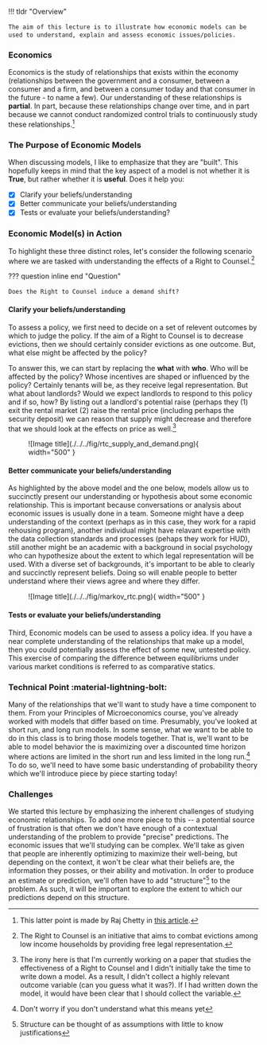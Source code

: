 !!! tldr "Overview"

    The aim of this lecture is to illustrate how economic models can be used to understand, explain and assess economic issues/policies.

### **Economics**

Economics is the study of relationships that exists within the economy (relationships between the government and a consumer, between a consumer and a firm, and between a consumer today and that consumer in the future - to name a few). Our understanding of these relationships is **partial**. In part, because these relationships change over time, and in part because we cannot conduct randomized control trials to continuously study these relationships.[^1]

### **The Purpose of Economic Models**
When discussing models, I like to emphasize that they are "built". This hopefully keeps in mind that the key aspect of a model is not whether it is **True**, but rather whether it is **useful**. Does it help you:

- [x] Clarify your beliefs/understanding
- [x] Better communicate your beliefs/understanding
- [x] Tests or evaluate your beliefs/understanding?

### **Economic Model(s) in Action**

To highlight these three distinct roles, let's consider the following scenario where we are tasked with understanding the effects of a Right to Counsel.[^2]

??? question inline end "Question"

    Does the Right to Counsel induce a demand shift?

#### Clarify your beliefs/understanding

To assess a policy, we first need to decide on a set of relevent outcomes by which to judge the policy. If the aim of a Right to Counsel is to decrease evictions, then we should certainly consider evictions as one outcome. But, what else might be affected by the policy? 

To answer this, we can start by replacing the **what** with **who**. Who will be affected by the policy? Whose incentives are shaped or influenced by the policy? Certainly tenants will be, as they receive legal representation. But what about landlords? Would we expect landlords to respond to this policy and if so, how? By listing out a landlord's potential raise (perhaps they (1) exit the rental market (2) raise the rental price (including perhaps the security deposit) we can reason that supply might decrease and therefore that we should look at the effects on price as well.[^3]

<figure markdown>
  ![Image title](./../../fig/rtc_supply_and_demand.png){ width="500" }
</figure>

#### Better communicate your beliefs/understanding
As highlighted by the above model and the one below, models allow us to succinctly present our understanding or hypothesis about some economic relationship. This is important because conversations or analysis about economic issues is usually done in a team. Someone might have a deep understanding of the context (perhaps as in this case, they work for a rapid rehousing program), another individual might have relavant expertise with the data collection standards and processes (pehaps they work for HUD), still another might be an academic with a background in social psychology who can hypothesize about the extent to which legal representation will be used. With a diverse set of backgrounds, it's important to be able to clearly and succinctly represent beliefs. Doing so will enable people to better understand where their views agree and where they differ. 

<figure markdown>
  ![Image title](./../../fig/markov_rtc.png){ width="500" }
</figure>

#### Tests or evaluate your beliefs/understanding
Third, Economic models can be used to assess a policy idea. If you have a near complete understanding of the relationships that make up a model, then you could potentially assess the effect of some new, untested policy. This exercise of comparing the difference between equilibriums under various market conditions is referred to as comparative statics. 

### **Technical Point** :material-lightning-bolt:
Many of the relationships that we'll want to study have a time component to them. From your Principles of Microeconomics course, you've already worked with models that differ based on time. Presumably, you've looked at short run, and long run models. In some sense, what we want to be able to do in this class is to bring those models together. That is, we'll want to be able to model behavior the is maximizing over a discounted time horizon where actions are limited in the short run and less limited in the long run.[^4] To do so, we'll need to have some basic understanding of probability theory which we'll introduce piece by piece starting today!



### **Challenges**

We started this lecture by emphasizing the inherent challenges of studying economic relationships. To add one more piece to this -- a potential source of frustration is that often we don't have enough of a contextual understanding of the problem to provide "precise" predictions. The economic issues that we'll studying can be complex. We'll take as given that people are inherently optimizing to maximize their well-being, but depending on the context, it won't be clear what their beliefs are, the information they posses, or their ability and motivation. In order to produce an estimate or prediction, we'll often have to add "structure"[^5] to the problem. As such, it will be important to explore the extent to which our predictions depend on this structure. 


<!-- ??? question "Why?"

    If your following along with Varian's textbook, you may be wondering why I don't start with a description of the market as done in chapter 1. While the chapter is a worthwhile read, I don't like that it talks about allocation without directly talking about production and that it talks about willingness but omits ability. These terms should generally go together. The chapter ends on a somewhat bizzare note about the fact that rent control is **pareto inefficient** because it doesn't allocate appartments to people with the highest willingness to pay. In my view, this isn't the real issue with rent control (the issue with rent control is the effect is has on the supply in the long run!) and really only serves to highlight a limiation of the notion of pareto efficient. -->



[^1]: This latter point is made by Raj Chetty in [this article](https://www.nytimes.com/2013/10/21/opinion/yes-economics-is-a-science.html).

[^2]: The Right to Counsel is an initiative that aims to combat evictions among low income households by providing free legal representation.

[^3]: The irony here is that I'm currently working on a paper that studies the effectiveness of a Right to Counsel and I didn't initially take the time to write down a model. As a result, I didn't collect a highly relevant outcome variable (can you guess what it was?). If I had written down the model, it would have been clear that I should collect the variable. 

[^4]: Don't worry if you don't understand what this means yet 

[^5]: Structure can be thought of as assumptions with little to know justifications
